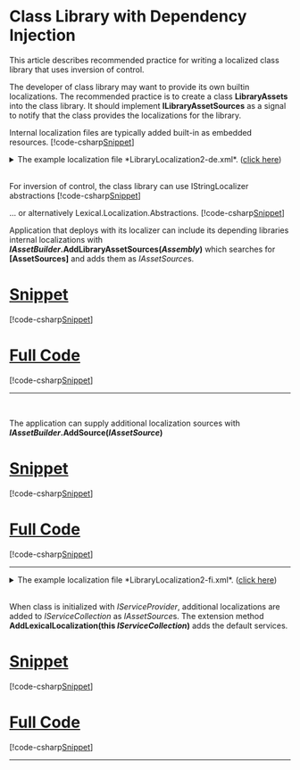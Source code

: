 ﻿# Class Library with Dependency Injection

This article describes recommended practice for writing a localized class library that uses inversion of control.

The developer of class library may want to provide its own builtin localizations. 
The recommended practice is to create a class **LibraryAssets** into the class library.
It should implement **ILibraryAssetSources** as a signal to notify that the class provides the localizations for the library.

Internal localization files are typically added built-in as embedded resources.
[!code-csharp[Snippet](LibraryAssets.cs)]
<details>
  <summary>The example localization file *LibraryLocalization2-de.xml*.  (<u>click here</u>)</summary>
[!code-xml[Snippet](../../LibraryLocalization2-de.xml)]
</details>
<br/>

For inversion of control, the class library can use IStringLocalizer abstractions
[!code-csharp[Snippet](MyClass.cs)]

... or alternatively Lexical.Localization.Abstractions.
[!code-csharp[Snippet](MyClassB.cs)]
<br/>

Application that deploys with its localizer can include its depending libraries internal localizations with 
**<i>IAssetBuilder</i>.AddLibraryAssetSources(*Assembly*)** which searches for **[AssetSources]** and adds them as *IAssetSource*s.
# [Snippet](#tab/snippet-1)
[!code-csharp[Snippet](LibraryConsumer1.cs#Snippet)]
# [Full Code](#tab/full-1)
[!code-csharp[Snippet](LibraryConsumer1.cs)]
***
<br/>

The application can supply additional localization sources with **<i>IAssetBuilder</i>.AddSource(*IAssetSource*)**
# [Snippet](#tab/snippet-2)
[!code-csharp[Snippet](LibraryConsumer2.cs#Snippet)]
# [Full Code](#tab/full-2)
[!code-csharp[Snippet](LibraryConsumer2.cs)]
***
<details>
  <summary>The example localization file *LibraryLocalization2-fi.xml*.  (<u>click here</u>)</summary>
[!code-xml[Snippet](../../LibraryLocalization2-fi.xml)]
</details>
<br/>

When class is initialized with *IServiceProvider*, additional localizations are added to *IServiceCollection* as *IAssetSource*s.
The extension method **AddLexicalLocalization(this <i>IServiceCollection</i>)** adds the default services.
# [Snippet](#tab/snippet-3)
[!code-csharp[Snippet](LibraryConsumer3.cs#Snippet)]
# [Full Code](#tab/full-3)
[!code-csharp[Snippet](LibraryConsumer3.cs)]
***

